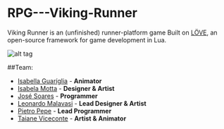 # RPG---Viking-Runner

Viking Runner is an (unfinished) runner-platform game Built on [LÖVE](https://love2d.org/), an open-source framework for game development in Lua.

![alt tag](http://grad.inf.puc-rio.br/~e1313256/Projects/VikingRunner/screenshot.png)

##Team:
  - [Isabella Guaríglia](https://www.artstation.com/artist/isabella_gad) - **Animator**
  - [Isabela Motta](https://www.behance.net/isabelamottaa) - **Designer & Artist**
  - [José Soares](https://github.com/ZEeduardo94) - **Programmer**
  - [Leonardo Malavasi](https://www.behance.net/LeonardoMalavasi/) - **Lead Designer & Artist**
  - [Pietro Pepe](https://github.com/LexLoki/) - **Lead Programmer**
  - [Taiane Viceconte](https://www.behance.net/taiane_viceconte) - **Artist & Animator**
